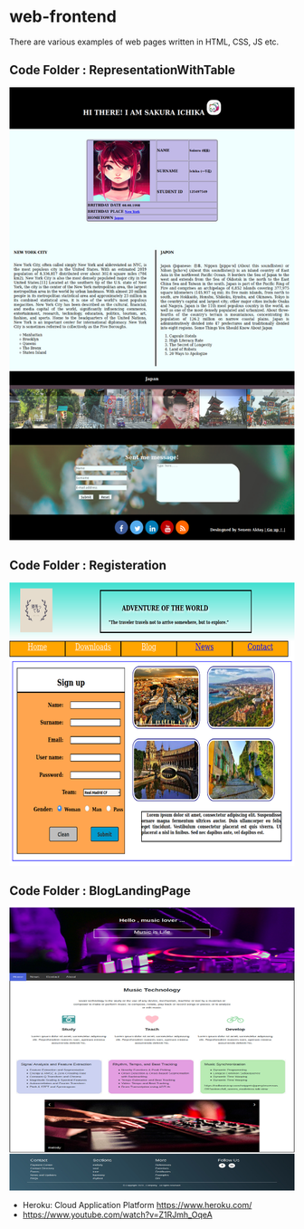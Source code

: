 # web-frontend
There are various examples of web pages written in HTML, CSS, JS etc.

## Code Folder : RepresentationWithTable

<img src="WebSitesImages/RepresentationWithTable.png" alt="RepresentationWithTable"	width="700" height="800" /> <br/>


## Code Folder : Registeration
<img src="WebSitesImages/registeration.png" alt="registeration"	width="700" height="500" /> 

## Code Folder : BlogLandingPage
<img src="WebSitesImages/blogpage.jpg" alt="blogPage"	width="700" height="500" /> 


- Heroku: Cloud Application Platform https://www.heroku.com/ 
- https://www.youtube.com/watch?v=Z1RJmh_OqeA
